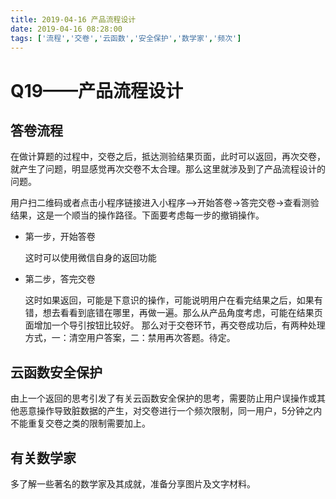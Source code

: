 ```yaml
---
title: 2019-04-16 产品流程设计
date: 2019-04-16 08:28:00
tags: ['流程','交卷','云函数','安全保护','数学家','频次']
---
```


# Q19——产品流程设计

## 答卷流程

在做计算题的过程中，交卷之后，抵达测验结果页面，此时可以返回，再次交卷，就产生了问题，明显感觉再次交卷不太合理。那么这里就涉及到了产品流程设计的问题。

用户扫二维码或者点击小程序链接进入小程序——>开始答卷->答完交卷->查看测验结果，这是一个顺当的操作路径。下面要考虑每一步的撤销操作。

* 第一步，开始答卷

  这时可以使用微信自身的返回功能

* 第二步，答完交卷

  这时如果返回，可能是下意识的操作，可能说明用户在看完结果之后，如果有错，想去看看到底错在哪里，再做一遍。那么从产品角度考虑，可能在结果页面增加一个导引按钮比较好。
  那么对于交卷环节，再交卷成功后，有两种处理方式，一：清空用户答案，二：禁用再次答题。待定。

## 云函数安全保护

由上一个返回的思考引发了有关云函数安全保护的思考，需要防止用户误操作或其他恶意操作导致脏数据的产生，对交卷进行一个频次限制，同一用户，5分钟之内不能重复交卷之类的限制需要加上。

## 有关数学家

多了解一些著名的数学家及其成就，准备分享图片及文字材料。
 
  
